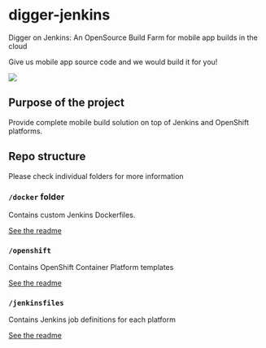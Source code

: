 # digger-jenkins
Digger on Jenkins: An OpenSource Build Farm for mobile app builds in the cloud

Give us mobile app source code and we would build it for you!

![](http://i.imgur.com/XmDnbeo.jpg)

## Purpose of the project

Provide complete mobile build solution on top of Jenkins and OpenShift platforms.


## Repo structure

Please check individual folders for more information

### `/docker` folder
Contains custom Jenkins Dockerfiles.

[See the readme](../master/docker)
 
### `/openshift`
Contains OpenShift Container Platform templates

[See the readme](../master/openshift)

### `/jenkinsfiles`
Contains Jenkins job definitions for each platform

[See the readme](../master/jenkinsfiles)
